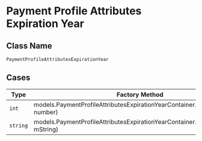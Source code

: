 
# Payment Profile Attributes Expiration Year

## Class Name

`PaymentProfileAttributesExpirationYear`

## Cases

| Type | Factory Method |
|  --- | --- |
| `int` | models.PaymentProfileAttributesExpirationYearContainer.FromNumber(int number) |
| `string` | models.PaymentProfileAttributesExpirationYearContainer.FromString(string mString) |

